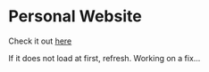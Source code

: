# Personal Website
Check it out [here](http://hrcyber.tech)

If it does not load at first, refresh. Working on a fix...

